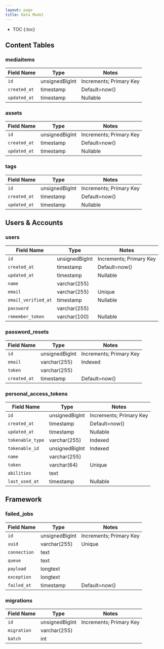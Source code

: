 ```yaml
---
layout: page
title: Data Model
---
```



* TOC
{:toc}

## Content Tables

### mediaitems

| Field Name | Type | Notes |
| -- | -- | -- |
| `id` | unsignedBigInt | Increments; Primary Key |
| `created_at` | timestamp | Default=now() |
| `updated_at` | timestamp | Nullable |

### assets

| Field Name | Type | Notes |
| -- | -- | -- |
| `id` | unsignedBigInt | Increments; Primary Key |
| `created_at` | timestamp | Default=now() |
| `updated_at` | timestamp | Nullable |

### tags

| Field Name | Type | Notes |
| -- | -- | -- |
| `id` | unsignedBigInt | Increments; Primary Key |
| `created_at` | timestamp | Default=now() |
| `updated_at` | timestamp | Nullable |



## Users & Accounts

### users

| Field Name | Type | Notes |
| -- | -- | -- |
| `id` | unsignedBigInt | Increments; Primary Key |
| `created_at` | timestamp | Default=now() |
| `updated_at` | timestamp | Nullable |
| `name` | varchar(255)  | |
| `email` | varchar(255) | Unique |
| `email_verified_at` | timestamp | Nullable |
| `password` | varchar(255) | |
| `remember_token` | varchar(100) | Nullable |

### password_resets

| Field Name | Type | Notes |
| -- | -- | -- |
| `id` | unsignedBigInt | Increments; Primary Key |
| `email` | varchar(255) | Indexed |
| `token` | varchar(255) | |
| `created_at` | timestamp | Default=now() |

### personal_access_tokens

| Field Name | Type | Notes |
| -- | -- | -- |
| `id` | unsignedBigInt | Increments; Primary Key |
| `created_at` | timestamp | Default=now() |
| `updated_at` | timestamp | Nullable |
| `tokenable_type` | varchar(255) | Indexed |
| `tokenable_id` | unsignedBigInt | Indexed |
| `name` | varchar(255) | |
| `token` | varchar(64) | Unique |
| `abilities` | text |
| `last_used_at` | timestamp | Nullable |


## Framework

### failed_jobs

| Field Name | Type | Notes |
| -- | -- | -- |
| `id` | unsignedBigInt | Increments; Primary Key |
| `uuid` | varchar(255) |  Unique |
| `connection` | text |  |
| `queue` | text |  |
| `payload` | longtext |  |
| `exception` | longtext |  |
| `failed_at` | timestamp | Default=now() |

### migrations

| Field Name | Type | Notes |
| -- | -- | -- |
| `id` | unsignedBigInt | Increments; Primary Key |
| `migration` | varchar(255) | |
| `batch` | int | |
